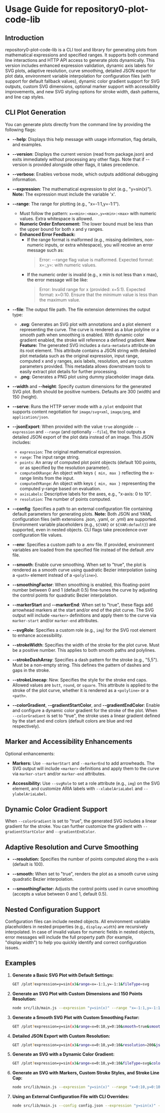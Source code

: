 # Usage Guide for repository0-plot-code-lib

## Introduction

repository0-plot-code-lib is a CLI tool and library for generating plots from mathematical expressions and specified ranges. It supports both command line interactions and HTTP API access to generate plots dynamically. This version includes enhanced expression validation, dynamic axis labels for SVG plots, adaptive resolution, curve smoothing, detailed JSON export for plot data, environment variable interpolation for configuration files (with support for default fallback values), dynamic color gradient support for SVG outputs, custom SVG dimensions, optional marker support with accessibility improvements, and new SVG styling options for stroke width, dash patterns, and line cap styles.

## CLI Plot Generation

You can generate plots directly from the command line by providing the following flags:

- **--help**: Displays this help message with usage information, flag details, and examples.
- **--version**: Displays the current version (read from package.json) and exits immediately without processing any other flags. Note that if --version is provided alongside other flags, it takes precedence.
- **--verbose**: Enables verbose mode, which outputs additional debugging information.
- **--expression**: The mathematical expression to plot (e.g., "y=sin(x)"). **Note:** The expression must include the variable 'x'.
- **--range**: The range for plotting (e.g., "x=-1:1,y=-1:1").
  - Must follow the pattern: `x=<min>:<max>,y=<min>:<max>` with numeric values. Extra whitespace is allowed.
  - **Numeric Order Enforcement:** The lower bound must be less than the upper bound for both x and y ranges.
  - **Enhanced Error Feedback:** 
    - If the range format is malformed (e.g., missing delimiters, non-numeric inputs, or extra whitespace), you will receive an error message such as:
      > Error: --range flag value is malformed. Expected format: x=<min>:<max>,y=<min>:<max> with numeric values.
    - If the numeric order is invalid (e.g., x min is not less than x max), the error message will be like:
      > Error: Invalid range for x (provided: x=5:1). Expected format: x=0:10. Ensure that the minimum value is less than the maximum value.

- **--file**: The output file path. The file extension determines the output type:
  - **.svg**: Generates an SVG plot with annotations and a plot element representing the curve. The curve is rendered as a blue polyline or a smooth path when smoothing is enabled. With dynamic color gradient enabled, the stroke will reference a defined gradient. **New Feature:** The generated SVG includes a `data-metadata` attribute on its root element. This attribute contains a JSON string with detailed plot metadata such as the original expression, input range, computed x and y ranges, axis labels, resolution, and any custom parameters provided. This metadata allows downstream tools to easily extract plot details for further processing.
  - **.png**: Generates a PNG plot using dummy placeholder image data.

- **--width** and **--height**: Specify custom dimensions for the generated SVG plot. Both should be positive numbers. Defaults are 300 (width) and 150 (height).

- **--serve**: Runs the HTTP server mode with a `/plot` endpoint that supports content negotiation for `image/svg+xml`, `image/png`, and `application/json`.

- **--jsonExport**: When provided with the value `true` alongside `--expression` and `--range` (and optionally `--file`), the tool outputs a detailed JSON export of the plot data instead of an image. This JSON includes:
  - `expression`: The original mathematical expression.
  - `range`: The input range string.
  - `points`: An array of computed plot point objects (default 100 points, or as specified by the resolution parameter).
  - `computedXRange`: An object with keys `{ min, max }` reflecting the x-range limits from the input.
  - `computedYRange`: An object with keys `{ min, max }` representing the computed y-range based on evaluation.
  - `axisLabels`: Descriptive labels for the axes, e.g., "x-axis: 0 to 10".
  - `resolution`: The number of points computed.

- **--config**: Specifies a path to an external configuration file containing default parameters for generating plots. **Note:** Both JSON and YAML configuration files (with extensions .json, .yaml, or .yml) are supported. Environment variable placeholders (e.g., `${VAR}` or `${VAR:default}`) are supported, even in nested objects. CLI flags take precedence over configuration file values.

- **--env**: Specifies a custom path to a .env file. If provided, environment variables are loaded from the specified file instead of the default .env file.

- **--smooth**: Enable curve smoothing. When set to "true", the plot is rendered as a smooth curve using quadratic Bezier interpolation (using a `<path>` element instead of a `<polyline>`).

- **--smoothingFactor**: When smoothing is enabled, this floating-point number between 0 and 1 (default 0.5) fine-tunes the curve by adjusting the control points for quadratic Bezier interpolation.

- **--markerStart** and **--markerEnd**: When set to "true", these flags add arrowhead markers at the start and/or end of the plot curve. The SVG output will include `<marker>` definitions and apply them to the curve via `marker-start` and/or `marker-end` attributes.

- **--svgRole**: Specifies a custom role (e.g., `img`) for the SVG root element to enhance accessibility.

- **--strokeWidth**: Specifies the width of the stroke for the plot curve. Must be a positive number. This applies to both smooth paths and polylines.

- **--strokeDashArray**: Specifies a dash pattern for the stroke (e.g., "5,5"). Must be a non-empty string. This defines the pattern of dashes and gaps in the stroke.

- **--strokeLinecap**: *New.* Specifies the style for the stroke end caps. Allowed values are `butt`, `round`, or `square`. This attribute is applied to the stroke of the plot curve, whether it is rendered as a `<polyline>` or a `<path>`.

- **--colorGradient**, **--gradientStartColor**, and **--gradientEndColor**: Enable and configure a dynamic color gradient for the stroke of the plot. When `--colorGradient` is set to "true", the stroke uses a linear gradient defined by the start and end colors (default colors are blue and red respectively).

## Marker and Accessibility Enhancements

Optional enhancements:

- **Markers:** Use `--markerStart` and `--markerEnd` to add arrowheads. The SVG output will include `<marker>` definitions and apply them to the curve via `marker-start` and/or `marker-end` attributes.

- **Accessibility:** Use `--svgRole` to set a role attribute (e.g., `img`) on the SVG element, and customize ARIA labels with `--xlabelAriaLabel` and `--ylabelAriaLabel`.

## Dynamic Color Gradient Support

When `--colorGradient` is set to "true", the generated SVG includes a linear gradient for the stroke. You can further customize the gradient with `--gradientStartColor` and `--gradientEndColor`.

## Adaptive Resolution and Curve Smoothing

- **--resolution:** Specifies the number of points computed along the x-axis (default is 100).

- **--smooth:** When set to "true", renders the plot as a smooth curve using quadratic Bezier interpolation.

- **--smoothingFactor:** Adjusts the control points used in curve smoothing (accepts a value between 0 and 1, default 0.5).

## Nested Configuration Support

Configuration files can include nested objects. All environment variable placeholders in nested properties (e.g., `display.width`) are recursively interpolated. In case of invalid values for numeric fields in nested objects, error messages will include the full property path (for example, "display.width") to help you quickly identify and correct configuration issues.

## Examples

1. **Generate a Basic SVG Plot with Default Settings:**
   ```sh
   GET /plot?expression=y=sin(x)&range=x=-1:1,y=-1:1&fileType=svg
   ```

2. **Generate an SVG Plot with Custom Dimensions and 150 Points Resolution:**
   ```sh
   node src/lib/main.js --expression "y=sin(x)" --range "x=-1:1,y=-1:1" --file output.svg --resolution 150 --width 500 --height 400
   ```

3. **Generate a Smooth SVG Plot with Custom Smoothing Factor:**
   ```sh
   GET /plot?expression=y=sin(x)&range=x=0:10,y=0:10&smooth=true&smoothingFactor=0.7&fileType=svg
   ```

4. **Detailed JSON Export with Custom Resolution:**
   ```sh
   GET /plot?expression=y=sin(x)&range=x=0:10,y=0:10&resolution=200&jsonExport=true
   ```

5. **Generate an SVG with a Dynamic Color Gradient:**
   ```sh
   GET /plot?expression=y=sin(x)&range=x=0:10,y=0:10&fileType=svg&colorGradient=true&gradientStartColor=green&gradientEndColor=yellow
   ```

6. **Generate an SVG with Markers, Custom Stroke Styles, and Stroke Line Cap:**
   ```sh
   node src/lib/main.js --expression "y=sin(x)" --range "x=0:10,y=0:10" --file output.svg --markerStart true --markerEnd true --svgRole img --strokeWidth 2 --strokeDashArray "5,5" --strokeLinecap round
   ```

7. **Using an External Configuration File with CLI Overrides:**
   ```sh
   node src/lib/main.js --config config.json --expression "y=sin(x)" --file output.svg --width 600 --height 400 --ylabel "CLI_YAxis"
   ```
